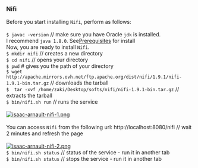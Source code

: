 ### Nifi
Before you start installing `Nifi`, perform as follows:<br><br>
`$ javac -version` // make sure you have Oracle `jdk` is installed.<br>I recommend `java 1.8.0`. See[Prerequisites](https://gist.github.com/isaacarnault/19979a97be64192bb15b7b5e2e351889#prerequisites) for install<br>
Now, you are ready to install `Nifi`.<br>
`$ mkdir nifi` // creates a new directory<br>
`$ cd nifi` // opens your directory<br>
`$ pwd` # gives you the path of your directory<br>
`$ wget http://apache.mirrors.ovh.net/ftp.apache.org/dist/nifi/1.9.1/nifi-1.9.1-bin.tar.gz` // downloads the tarball<br>
`$  tar -xvf /home/zaki/Desktop/softs/nifi/nifi-1.9.1-bin.tar.gz` // extracts the tarball<br>
`$ bin/nifi.sh run` // runs the service<br><br>
[![isaac-arnault-nifi-1.png](https://i.postimg.cc/GhrrfFNy/isaac-arnault-nifi-1.png)](https://postimg.cc/G9MZ8ybL)<br><br>
You can access `Nifi` from the following url: http://localhost:8080/nifi // wait 2 minutes and refresh the page<br><br>
[![isaac-arnault-nifi-2.png](https://i.postimg.cc/T2nfQ7kx/isaac-arnault-nifi-2.png)](https://postimg.cc/Th2z39MN)
<br>
`$ bin/nifi.sh status` // status of the service - run it in another tab<br>
`$ bin/nifi.sh status` // stops the service - run it in another tab<br>
